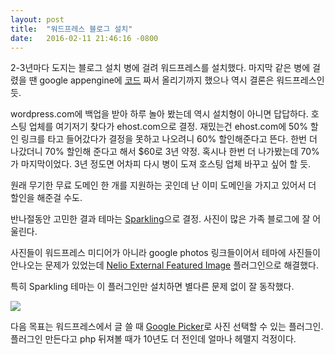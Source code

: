 ```yaml
---
layout: post
title:  "워드프레스 블로그 설치"
date:   2016-02-11 21:46:16 -0800
---
```


2-3년마다 도지는 블로그 설치 병에 걸려 워드프레스를 설치했다. 마지막 같은 병에 걸렸을 땐 google appengine에 [코드](https://github.com/iwongu/blogae) 짜서 올리기까지 했으나 역시 결론은 워드프레스인 듯.

wordpress.com에 백업을 받아 하루 놀아 봤는데 역시 설치형이 아니면 답답하다. 호스팅 업체를 여기저기 찾다가 ehost.com으로 결정. 재밌는건 ehost.com에 50% 할인 링크를 타고 들어갔다가 결정을 못하고 나오려니 60% 할인해준다고 뜬다. 한번 더 나갔더니 70% 할인해 준다고 해서 $60로 3년 약정. 혹시나 한번 더 나가봤는데 70%가 마지막이었다. 3년 정도면 어차피 다시 병이 도져 호스팅 업체 바꾸고 싶어 할 듯.

원래 무기한 무료 도메인 한 개를 지원하는 곳인데 난 이미 도메인을 가지고 있어서 더 할인을 해준걸 수도.

반나절동안 고민한 결과 테마는 [Sparkling](https://colorlib.com/wp/themes/sparkling/)으로 결정. 사진이 많은 가족 블로그에 잘 어울린다.

사진들이 워드프레스 미디어가 아니라 google photos 링크들이어서 테마에 사진들이 안나오는 문제가 있었는데 [Nelio External Featured Image](https://wordpress.org/plugins/external-featured-image/) 플러그인으로 해결했다.

특히 Sparkling 테마는 이 플러그인만 설치하면 별다른 문제 없이 잘 동작했다.

![](https://lh3.googleusercontent.com/-zy1DtPYV-G8/Vr2Iym7a5oI/AAAAAAAGK7E/Yvmzmk8bmpg/s2048/screenshot.png)

다음 목표는 워드프레스에서 글 쓸 때 [Google Picker](https://developers.google.com/picker/)로 사진 선택할 수 있는 플러그인. 플러그인 만든다고 php 뒤져볼 때가 10년도 더 전인데 얼마나 헤맬지 걱정이다.
